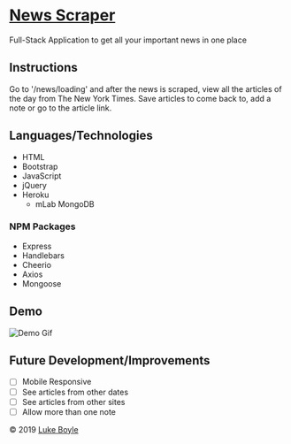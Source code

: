 # [News Scraper](https://newsscraper-lmb.herokuapp.com/)

Full-Stack Application to get all your important news in one place

## Instructions

Go to '/news/loading' and after the news is scraped, view all the articles of the day from The New York Times. Save articles to come back to, add a note or go to the article link.

## Languages/Technologies 
* HTML
* Bootstrap
* JavaScript
* jQuery
* Heroku
  * mLab MongoDB

### NPM Packages
* Express
* Handlebars
* Cheerio
* Axios
* Mongoose

## Demo

![Demo Gif](public/assets/img/newsScrapeDemo.gif)

## Future Development/Improvements
- [ ] Mobile Responsive
- [ ] See articles from other dates
- [ ] See articles from other sites
- [ ] Allow more than one note

&copy; 2019 [Luke Boyle](https://lmboyle.github.io/)
